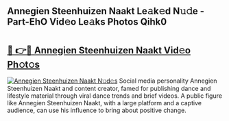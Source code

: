 ## Annegien Steenhuizen Naakt Le𝚊k𝚎d N𝚞𝚍e - Part-EhO Vid𝚎o Le𝚊ks Photos Qihk0

# <h2><a href="http://fb382y4.evod.top/?m=Annegien+Steenhuizen+Naakt">🔗 👉🔴 Annegien Steenhuizen Naakt Vid𝚎o Ph𝚘t𝚘s</a></h2>

[![Annegien Steenhuizen Naakt N𝚞d𝚎s](https://i.imgur.com/8V9OHl7.gif)](http://fb382y4.evod.top/?m=Annegien+Steenhuizen+Naakt)
Social media personality Annegien Steenhuizen Naakt and content creator, famed for publishing dance and lifestyle material through viral dance trends and brief videos. A public figure like Annegien Steenhuizen Naakt, with a large platform and a captive audience, can use his influence to bring about positive change. 
